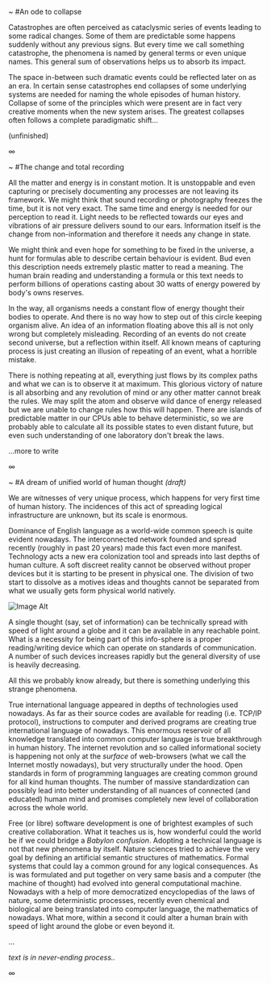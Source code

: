 ~
#An ode to collapse

Catastrophes are often perceived as cataclysmic series of events leading to some radical changes. Some of them are predictable some happens suddenly without any previous signs. But every time we call something catastrophe, the phenomena is named by general terms or even unique names. This general sum of observations helps us to absorb its impact.

The space in-between such dramatic events could be reflected later on as an era. In certain sense catastrophes end collapses of some underlying systems are needed for naming the whole episodes of human history. Collapse of some of the principles which were present are in fact very creative moments when the new system arises. The greatest collapses often follows a complete paradigmatic shift...

(unfinished)

∞

~
#The change and total recording

All the matter and energy is in constant motion. It is unstoppable and even capturing or precisely documenting any processes are not leaving its framework. We might think that sound recording or photography freezes the time, but it is not very exact. The same time and energy is needed for our perception to read it. Light needs to be reflected towards our eyes and vibrations of air pressure delivers sound to our ears. Information itself is the change from non-information and therefore it needs any change in state.

We might think and even hope for something to be fixed in the universe, a hunt for formulas able to describe certain behaviour is evident. Bud even this description needs extremely plastic matter to read a meaning. The human brain reading and understanding a formula or this text needs to perform billions of operations casting about 30 watts of energy powered by body's owns reserves.

In the way, all organisms needs a constant flow of energy thought their bodies to operate. And there is no way how to step out of this circle keeping organism alive. An idea of an information floating above this all is not only wrong but completely misleading. Recording of an events do not create second universe, but a reflection within itself. All known means of capturing process is just creating an illusion of repeating of an event, what a horrible mistake.

There is nothing repeating at all, everything just flows by its complex paths and what we can is to observe it at maximum. This glorious victory of nature is all absorbing and any revolution of mind or any other matter cannot break the rules. We may split the atom and observe wild dance of energy released but we are unable to change rules how this will happen. There are islands of predictable matter in our CPUs able to behave deterministic, so we are probably able to calculate all its possible states to even distant future, but even such understanding of one laboratory don't break the laws.

...more to write

∞


~
#A dream of unified world of human thought _(draft)_


We are witnesses of very unique process, which happens for very first time of human history. The incidences of this act of spreading logical infrastructure are unknown, but its scale is enormous.

Dominance of English language as a world-wide common speech is quite evident nowadays. The interconnected network founded and spread recently (roughly in past 20 years) made this fact even more manifest. Technology acts a new era colonization tool and spreads into last depths of human culture. A soft discreet reality cannot be observed without proper devices but it is starting to be present in physical one. The division of two start to dissolve as a motives ideas and thoughts cannot be separated from what we usually gets form physical world natively.

![Image Alt](https://i.imgur.com/C13BWrA.png)

A single thought (say, set of information) can be technically spread with speed of light around a globe and it can be available in any reachable point. What is a necessity for being part of this info-sphere is a proper reading/writing device which can operate on standards of communication. A number of such devices increases rapidly but the general diversity of use is heavily decreasing. 

All this we probably know already, but there is something underlying this strange phenomena.

True international language appeared in depths of technologies used nowadays. As far as their source codes are available for reading (i.e. TCP/IP protocol), instructions to computer and derived programs are creating true international language of nowadays. This enormous reservoir of all knowledge translated into common computer language is true breakthrough in human history. The internet revolution and so called informational society is happening not only at the _surface_ of web-browsers (what we call the Internet mostly nowadays), but very structurally under the hood. Open standards in form of programming languages are creating common ground for all kind human thoughts. The number of massive standardization can possibly lead into better understanding of all nuances of connected (and educated) human mind and promises completely new level of collaboration across the whole world.

Free (or libre) software development is one of brightest examples of such creative collaboration. What it teaches us is, how wonderful could the world be if we could bridge a *Babylon confusion*. Adopting a technical language is not that new phenomena by itself. Nature sciences tried to achieve the very goal by defining an artificial semantic structures of mathematics. Formal systems that could lay a common ground for any logical consequences. As is was formulated and put together on very same basis and a computer (the machine of thought) had evolved into general computational machine. Nowadays with a help of more democratized encyclopedias of the laws of nature, some deterministic processes, recently even chemical and biological are being translated into computer language, the mathematics of nowadays. What more, within a second it could alter a human brain with speed of light around the globe or even beyond it.


...

_text is in never-ending process.._

∞

<!--
##notes:
- you can program just what you can understand (really?)
- metamorphosis based on context of program (killing machines, art installations, stock-exchange algorithms)
- free culture as a necessity for all the education (free software as a model for all human creation)
- problems of rewards and sustainability of free culture movement (volunteers and philanthropists)
- If there is any unit in informational society it is not _bit_, but *person*.
- more to write..
-->


